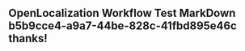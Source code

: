 <properties
ms.topic="hero-topic"
ms.test1="hero-topic"
ms.test2="test"/>


## OpenLocalization Workflow Test MarkDown b5b9cce4-a9a7-44be-828c-41fbd895e46c thanks!



<!--HONumber=Aug16_HO3-->


